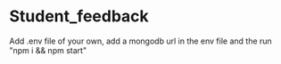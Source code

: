 # Student_feedback

Add .env file of your own, add a mongodb url in the env file and the run "npm i && npm start"
